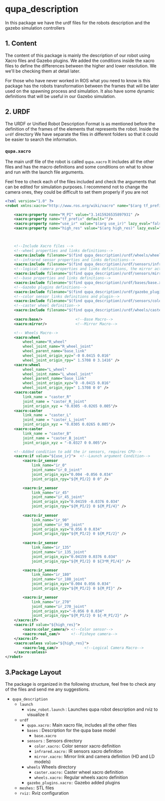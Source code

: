 # qupa_description

In this package we have the urdf files for the robots description and the gazebo simulation controllers
## 1. Content

The content of this package is mainly the description of our robot using Xacro files and Gazebo plugins. We added the conditions inside the xacro files to define the differences between the higher and lower resolution. We we'll be checking them at detail later.

For those who have never worked in ROS what you need to know is this package has the robots transformation between the frames that will be later used on the spawning process and simulation. It also have some dynamic definitions that will be useful in our Gazebo simulation.

## 2. URDF

The URDF or Unified Robot Description Format is as mentioned before the definition of the frames of the elements that represents the robot. Inside the `urdf` directory We have separate the files in different folders so that it could be easier to search the information. 

### `qupa.xacro`

The main urdf file of the robot is called `qupa.xacro` It includes all the other files and has the macro definitions and some conditions on what to show and run with the launch file arguments.

Feel free to check each of the files included and check the arguments that can be edited for simulation purposes. I recommend not to change the camera ones, they could be difficult to set them properly if you are not 

```xml
<?xml version="1.0" ?>
<robot xmlns:xacro="http://www.ros.org/wiki/xacro" name="$(arg tf_prefix)">

    <xacro:property name="M_PI" value="3.1415926535897931" />
    <xacro:property name="tf_prefix" default=""/>
    <xacro:property name="use_ir" value="$(arg use_ir)" lazy_eval="false"/>
    <xacro:property name="high_res" value="$(arg high_res)" lazy_eval="false"/>
    


    <!--Include Xacro files -->
    <!--wheel properties and links definitions-->
    <xacro:include filename="$(find qupa_description)/urdf/wheels/wheel.xacro" />
    <!--infrared sensor properties and links definitions-->                   
    <xacro:include filename="$(find qupa_description)/urdf/sensors/infrared.xacro"/> 
    <!--logical camera properties and links definitions, the mirror acts as a 'camera'-->              
    <xacro:include filename="$(find qupa_description)/urdf/sensors/mirror.xacro" />
    <!--base properties and links definitions-->             
    <xacro:include filename="$(find qupa_description)/urdf/bases/base.xacro" />
    <!--Gazebo plugins definitions-->                     
    <xacro:include filename="$(find qupa_description)/urdf/gazebo_plugins.xacro" />     
    <!--color sensor links definitions and plugin-->  
    <xacro:include filename="$(find qupa_description)/urdf/sensors/color.xacro" />
    <!--caster wheel definition-->  
    <xacro:include filename="$(find qupa_description)/urdf/wheels/caster.xacro" />    
        
    <xacro:base/>               <!--Base Macro-->
    <xacro:mirror/>             <!--Mirror Macro-->

    <!-- Wheels Macro-->
    <xacro:wheel 
        wheel_name="R_wheel" 
        wheel_joint_name="R_wheel_joint" 
        wheel_parent_name="base_link" 
        wheel_joint_origin_xyz="-0 0.0415 0.016" 
        wheel_joint_origin_rpy=" 1.5708 0 3.1416" />
    <xacro:wheel 
        wheel_name="L_wheel" 
        wheel_joint_name="L_wheel_joint" 
        wheel_parent_name="base_link" 
        wheel_joint_origin_xyz="0 -0.0415 0.016" 
        wheel_joint_origin_rpy=" 1.5708 0 0" />
    <xacro:caster
        link_name = "caster_R"
        joint_name = "caster_R_joint"
        joint_origin_xyz = "0.0305 -0.0265 0.005"/>
    <xacro:caster
        link_name = "caster_L"
        joint_name = "caster_L_joint"
        joint_origin_xyz = "0.0305 0.0265 0.005"/>
    <xacro:caster
        link_name = "caster_B"
        joint_name = "caster_B_joint"
        joint_origin_xyz = "-0.0327 0 0.005"/>

    <!--Added condition to add the ir sensors, requires CPU-->
    <xacro:if value="${use_ir}">  <!--Launch argument Condition-->           
        <xacro:ir_sensor 
            link_name="ir_0" 
            joint_name="ir_0_joint" 
            joint_origin_xyz="0.004 -0.056 0.034" 
            joint_origin_rpy="${M_PI/2} 0 0" />

        <xacro:ir_sensor 
            link_name="ir_45" 
            joint_name="ir_45_joint" 
            joint_origin_xyz="0.04159 -0.0376 0.034" 
            joint_origin_rpy="${M_PI/2} 0 ${M_PI/4}" />
        
        <xacro:ir_sensor 
            link_name="ir_90" 
            joint_name="ir_90_joint" 
            joint_origin_xyz="0.056 0 0.034" 
            joint_origin_rpy="${M_PI/2} 0 ${M_PI/2}" />
        
        <xacro:ir_sensor 
            link_name="ir_135" 
            joint_name="ir_135_joint" 
            joint_origin_xyz="0.04159 0.0376 0.034" 
            joint_origin_rpy="${M_PI/2} 0 ${3*M_PI/4}" />

        <xacro:ir_sensor 
            link_name="ir_180" 
            joint_name="ir_180_joint" 
            joint_origin_xyz="0.004 0.056 0.034" 
            joint_origin_rpy="${M_PI/2} 0 ${M_PI}" />

        <xacro:ir_sensor 
            link_name="ir_270" 
            joint_name="ir_270_joint" 
            joint_origin_xyz="-0.056 0 0.034" 
            joint_origin_rpy="${M_PI/2} 0 ${-M_PI/2}" />
    </xacro:if>
    <xacro:if value="${high_res}">
        <xacro:color_camera/> <!--Color sensor-->
        <xacro:real_cam/>     <!--Fisheye camera-->
    </xacro:if>
    <xacro:unless value="${high_res}">
        <xacro:log_cam/>            <!--Logical Camera Macro-->
    </xacro:unless>
</robot>

```

## 3.Package Layout
The package is organized in the following structure, feel free to check any of the files and send me any suggestions.
- `qupa_description`   
    - `launch`
        - `view_robot.launch` : Launches qupa robot description and rviz to visualize it
    - `urdf`
        - `qupa.xacro:` Main xacro file, includes all the other files
        - `bases` : Description for the qupa base model
            - `base.xacro` 
        - `sensors` : Sensors directory
            - `color.xacro:` Color sensor xacro definition 
            - `infrared.xacro:` IR sensors xacro definition
            - `mirror.xacro:` Mirror link and camera definition (HD and LD models)
        - `wheels` Wheels directory
            - `caster.xacro:` Caster wheel xacro definition
            - `wheels.xacro:` Regular wheels xacro definition
        - `gazebo_plugins.xacro:` Gazebo added plugins
    - `meshes:`  STL files
    - `rviz:` Rviz configuration 
    